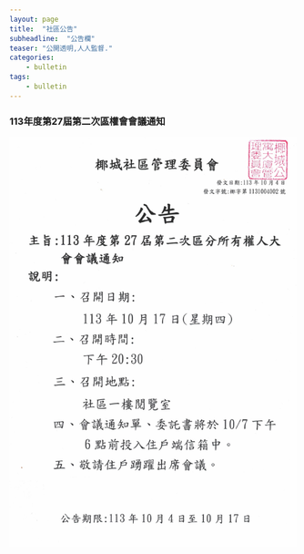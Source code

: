 ```yaml
---
layout: page
title:  "社區公告"
subheadline:  "公告欄"
teaser: "公開透明,人人監督."
categories:
    - bulletin
tags:
    - bulletin
---
```


### 113年度第27屆第二次區權會會議通知

![](https://github.com/coconutcity30050/community27/raw/gh-pages/assets/bulletin/20241004-27%E5%B1%86%E5%8D%80%E6%AC%8A%E6%9C%83%E9%96%8B%E6%9C%83%E5%85%AC%E5%91%8A.jpg)

